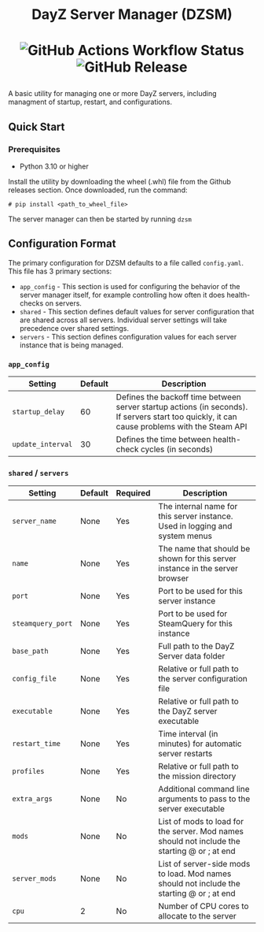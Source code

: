 <center>
<h1>DayZ Server Manager (DZSM)<h1>

![GitHub Actions Workflow Status](https://img.shields.io/github/actions/workflow/status/loredous/dayzservermanager/python_build.yml)
![GitHub Release](https://img.shields.io/github/v/release/loredous/dayzservermanager)
</center>
A basic utility for managing one or more DayZ servers, including managment of startup, restart, and configurations.

## Quick Start

### Prerequisites
- Python 3.10 or higher

Install the utility by downloading the wheel (.whl) file from the Github releases section. Once downloaded, run the command:

`# pip install <path_to_wheel_file>`

The server manager can then be started by running `dzsm`

## Configuration Format

The primary configuration for DZSM defaults to a file called `config.yaml`. This file has 3 primary sections:
- `app_config` - This section is used for configuring the behavior of the server manager itself, for example controlling how often it does health-checks on servers.
- `shared` - This section defines default values for server configuration that are shared across all servers. Individual server settings will take precedence over shared settings.
- `servers` - This section defines configuration values for each server instance that is being managed.

### `app_config`

| Setting | Default | Description |
|---------|---------|-------------|
| `startup_delay` | 60 | Defines the backoff time between server startup actions (in seconds). If servers start too quickly, it can cause problems with the Steam API|
| `update_interval` | 30 | Defines the time between health-check cycles (in seconds) |

### `shared` / `servers`

| Setting | Default | Required | Description |
|---------|---------|----------|-------------|
| `server_name` | None | Yes | The internal name for this server instance. Used in logging and system menus|
| `name` | None | Yes | The name that should be shown for this server instance in the server browser |
| `port` | None | Yes | Port to be used for this server instance |
| `steamquery_port` | None | Yes | Port to be used for SteamQuery for this instance |
| `base_path` | None | Yes | Full path to the DayZ Server data folder |
| `config_file` | None | Yes | Relative or full path to the server configuration file |
| `executable` | None | Yes | Relative or full path to the DayZ server executable |
| `restart_time` | None | Yes | Time interval (in minutes) for automatic server restarts |
| `profiles` | None | Yes | Relative or full path to the mission directory |
| `extra_args` | None | No | Additional command line arguments to pass to the server executable |
| `mods` | None | No | List of mods to load for the server. Mod names should not include the starting @ or ; at end |
| `server_mods` | None | No | List of server-side mods to load. Mod names should not include the starting @ or ; at end |
| `cpu` | 2 | No | Number of CPU cores to allocate to the server |
